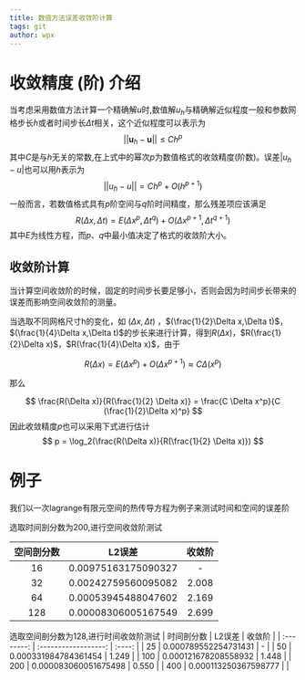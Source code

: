```yaml
---
title: 数值方法误差收敛阶计算
tags: git
author: wpx
---
```


# 收敛精度 (阶) 介绍

当考虑采用数值方法计算一个精确解$u$时,数值解$u_h$与精确解近似程度一般和参数网格步长$h$或者时间步长$\Delta t$相关，这个近似程度可以表示为
$$
||\boldsymbol u_h - \boldsymbol u|| \leq C h^p　
$$
其中$C$是与$h$无关的常数,在上式中的幂次$p$为数值格式的收敛精度(阶数)。误差$| u_h - u|$也可以用$h$表示为
$$
||u_h - u ||= C h^p + O(h^{p+1})
$$
一般而言，若数值格式具有$p$阶空间与$q$阶时间精度，那么残差项应该满足
$$
R(\Delta x,\Delta t) = E(\Delta x^p,\Delta t^q)+O(\Delta x^{p+1},\Delta t^{q+1})
$$
其中$E$为线性方程，而$p$、$q$中最小值决定了格式的收敛阶大小。

## 收敛阶计算

当计算空间收敛阶的时候，固定的时间步长要足够小，否则会因为时间步长带来的误差而影响空间收敛阶的测量。

当选取不同网格尺寸h的变化，如 $(\Delta x,\Delta t)$ ，$(\frac{1}{2}\Delta x,\Delta t)$，$(\frac{1}{4}\Delta x,\Delta t)$的步长来进行计算，得到$R(\Delta x)$，$R(\frac{1}{2}\Delta x)$，$R(\frac{1}{4}\Delta x)$，由于

$$
R(\Delta x) = E(\Delta x^p)+O(\Delta x^{p+1}) \approx C \Delta(x^p)
$$

那么

$$
\frac{R(\Delta x)}{R(\frac{1}{2} \Delta x)} = \frac{C \Delta x^p}{C (\frac{1}{2}\Delta x)^p}
$$
因此收敛精度$p$也可以采用下式进行估计
$$
p = \log_2(\frac{R(\Delta x)}{R(\frac{1}{2} \Delta x)})
$$

# 例子

我们以一次lagrange有限元空间的热传导方程为例子来测试时间和空间的误差阶

选取时间剖分数为200,进行空间收敛阶测试

| 空间剖分数 |       L2误差        | 收敛阶 |
| :--------: | :-----------------: | :----: |
|     16     | 0.00975163175090327 |   -    |
|     32     | 0.00242759560095082 | 2.008  |
|     64     | 0.00053945488047602 | 2.169  |
|    128     | 0.00008306005167549 | 2.699  |

选取空间剖分数为128,进行时间收敛阶测试
| 时间剖分数 |        L2误差        | 收敛阶 |
| :--------: | :------------------: | :----: |
|     25     | 0.000789552254731431 |   -    |
|     50     | 0.000331984784361454 | 1.249  |
|    100     | 0.000121678208558932 | 1.448  |
|    200     | 0.000083060051675498 | 0.550  |
|    400     | 0.000113250367598777 |        |
